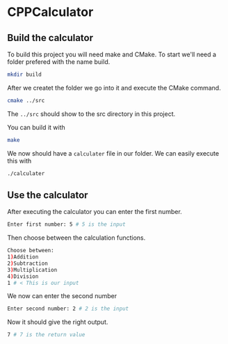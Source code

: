 # CPPCalculator

## Build the calculator
To build this project you will need make and CMake.
To start we'll need a folder prefered with the name build.

```bash
mkdir build
```

After we createt the folder we go into it and execute the CMake command.

```bash
cmake ../src
```

The `../src` should show to the src directory in this project.

You can build it with
```bash
make
```

We now should have a `calculater` file in our folder. We can easily execute this with 

```bash 
./calculater
```

## Use the calculator
After executing the calculator you can enter the first number.
```bash
Enter first number: 5 # 5 is the input
```
Then choose between the calculation functions.
```bash
Choose between:
1)Addition
2)Subtraction
3)Multiplication
4)Division
1 # < This is our input
```
We now can enter the second number
```bash
Enter second number: 2 # 2 is the input
```
Now it should give the right output.
```bash
7 # 7 is the return value
```